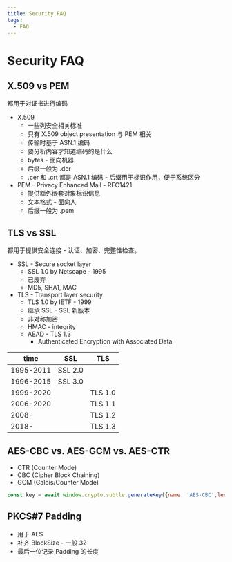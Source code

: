 ```yaml
---
title: Security FAQ
tags:
  - FAQ
---
```


# Security FAQ

## X.509 vs PEM

都用于对证书进行编码

- X.509
  - 一些列安全相关标准
  - 只有 X.509 object presentation 与 PEM 相关
  - 传输时基于 ASN.1 编码
  - 要分析内容才知道编码的是什么
  - bytes - 面向机器
  - 后缀一般为 .der
  - .cer 和 .crt 都是 ASN.1 编码 - 后缀用于标识作用，便于系统区分
- PEM - Privacy Enhanced Mail - RFC1421
  - 提供额外嵌套对象标识信息
  - 文本格式 - 面向人
  - 后缀一般为 .pem

## TLS vs SSL

都用于提供安全连接 - 认证、加密、完整性检查。

- SSL - Secure socket layer
  - SSL 1.0 by Netscape - 1995
  - 已废弃
  - MD5, SHA1, MAC
- TLS - Transport layer security
  - TLS 1.0 by IETF - 1999
  - 继承 SSL - SSL 新版本
  - 非对称加密
  - HMAC - integrity
  - AEAD - TLS 1.3
    - Authenticated Encryption with Associated Data

| time      | SSL     | TLS     |
| --------- | ------- | ------- |
| 1995-2011 | SSL 2.0 |
| 1996-2015 | SSL 3.0 |
| 1999-2020 |         | TLS 1.0 |
| 2006-2020 |         | TLS 1.1 |
| 2008-     |         | TLS 1.2 |
| 2018-     |         | TLS 1.3 |

## AES-CBC vs. AES-GCM vs. AES-CTR

- CTR (Counter Mode)
- CBC (Cipher Block Chaining)
- GCM (Galois/Counter Mode)

```js
const key = await window.crypto.subtle.generateKey({name: 'AES-CBC',length: 256,},true,['encrypt', 'decrypt']);
```

## PKCS#7 Padding

- 用于 AES
- 补齐 BlockSize - 一般 32
- 最后一位记录 Padding 的长度
